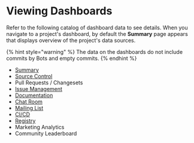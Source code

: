 # Viewing Dashboards

Refer to the following catalog of dashboard data to see details. When you navigate to a project's dashboard, by default the **Summary** page appears that displays overview of the project's data sources. 

{% hint style="warning" %}
The data on the dashboards do not include commits by Bots and empty commits.
{% endhint %}

* [Summary](summary.md)
* [Source Control](source-control/)
* Pull Requests / Changesets
* [Issue Management](project-management/)
* [Documentation](documentation/)
* [Chat Room](chat-room/)
* [Mailing List](mailing-list/)
* [CI/CD](ci-cd/)
* [Registry](registry/)
* Marketing Analytics
* Community Leaderboard

